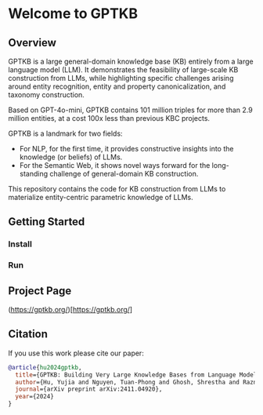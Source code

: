 # Welcome to GPTKB

## Overview
GPTKB is a large general-domain knowledge base (KB) entirely from a large language model (LLM). It demonstrates the feasibility of large-scale KB construction from LLMs, while highlighting specific challenges arising around entity recognition, entity and property canonicalization, and taxonomy construction.

Based on GPT-4o-mini, GPTKB contains 101 million triples for more than 2.9 million entities, at a cost 100x less than previous KBC projects.

GPTKB is a landmark for two fields:
- For NLP, for the first time, it provides constructive insights into the knowledge (or beliefs) of LLMs.
- For the Semantic Web, it shows novel ways forward for the long-standing challenge of general-domain KB construction.

This repository contains the code for KB construction from LLMs to materialize entity-centric parametric knowledge of LLMs.

## Getting Started
### Install 

### Run

## Project Page
(https://gptkb.org/)[https://gptkb.org/]

## Citation
If you use this work please cite our paper:
```bibtex
@article{hu2024gptkb,
  title={GPTKB: Building Very Large Knowledge Bases from Language Models},
  author={Hu, Yujia and Nguyen, Tuan-Phong and Ghosh, Shrestha and Razniewski, Simon},
  journal={arXiv preprint arXiv:2411.04920},
  year={2024}
}
```
